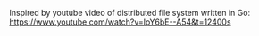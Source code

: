 Inspired by youtube video of distributed file system written in Go:
https://www.youtube.com/watch?v=IoY6bE--A54&t=12400s
